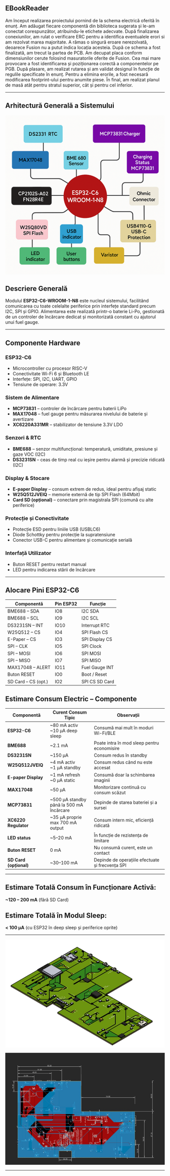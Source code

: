 ## EBookReader

Am început realizarea proiectului pornind de la schema electrică oferită în enunț. Am adăugat fiecare componentă din biblioteca sugerata și le-am conectat corespunzător, atribuindu-le etichete adecvate. După finalizarea conexiunilor, am rulat o verificare ERC pentru a identifica eventualele erori si am rezolvat marea majoritate. A rămas o singură eroare nerezolvată, deoarece Fusion nu a putut indica locația acesteia. După ce schema a fost finalizată, am trecut la partea de PCB. Am decupat placa conform dimensiunilor cerute folosind masuratorile oferite de Fusion. Cea mai mare provocare a fost identificarea și poziționarea corectă a componentelor pe PGB. După plasare, am realizat rutarea și am validat designul în funcție de regulile specificate în enunț. Pentru a elimina erorile, a fost necesară modificarea footprint-ului pentru anumite piese. În final, am realizat planul de masă atât pentru stratul superior, cât și pentru cel inferior.

---

## Arhitectură Generală a Sistemului

![Text alternativ](images/diagrama.png)

## Descriere Generală

Modulul **ESP32-C6-WROOM-1-N8** este nucleul sistemului, facilitând comunicarea cu toate celelalte periferice prin interfețe standard precum I2C, SPI și GPIO. Alimentarea este realizată printr-o baterie Li-Po, gestionată de un controler de încărcare dedicat și monitorizată constant cu ajutorul unui fuel gauge.

---

## Componente Hardware

###  ESP32-C6
- Microcontroller cu procesor RISC-V
- Conectivitate Wi-Fi 6 și Bluetooth LE
- Interfețe: SPI, I2C, UART, GPIO
- Tensiune de operare: 3.3V

###  Sistem de Alimentare
- **MCP73831** – controler de încărcare pentru baterii LiPo
- **MAX17048** – fuel gauge pentru măsurarea nivelului de baterie și avertizare
- **XC6220A331MR** – stabilizator de tensiune 3.3V LDO

###  Senzori & RTC
- **BME688** – senzor multifuncțional: temperatură, umiditate, presiune și gaze VOC (I2C)
- **DS3231SN** – ceas de timp real cu ieșire pentru alarmă și precizie ridicată (I2C)

###  Display & Stocare
- **E-paper Display** – consum extrem de redus, ideal pentru afișaj static
- **W25Q512JVEIQ** – memorie externă de tip SPI Flash (64Mbit)
- **Card SD (opțional)** – conectare prin magistrala SPI (comună cu alte periferice)

###  Protecție și Conectivitate
- Protecție ESD pentru liniile USB (USBLC6)
- Diode Schottky pentru protecție la supratensiune
- Conector USB-C pentru alimentare și comunicație serială

###  Interfață Utilizator
- Buton RESET pentru restart manual
- LED pentru indicarea stării de încărcare

---

##  Alocare Pini ESP32-C6

| Componentă           | Pin ESP32 | Funcție            |
|----------------------|-----------|--------------------|
| BME688 – SDA         | IO8       | I2C SDA            |
| BME688 – SCL         | IO9       | I2C SCL            |
| DS3231SN – INT       | IO10      | Interrupt RTC      |
| W25Q512 – CS         | IO4       | SPI Flash CS       |
| E-Paper – CS         | IO3       | SPI Display CS     |
| SPI – CLK            | IO5       | SPI Clock          |
| SPI – MOSI           | IO6       | SPI MOSI           |
| SPI – MISO           | IO7       | SPI MISO           |
| MAX17048 – ALERT     | IO11      | Fuel Gauge INT     |
| Buton RESET          | IO0       | Boot / Reset       |
| SD Card – CS (opt.)  | IO2       | SPI CS SD Card     |

## Estimare Consum Electric – Componente

| Componentă           | Curent Consum Tipic                        | Observații                                                   |
|----------------------|--------------------------------------------|--------------------------------------------------------------|
| **ESP32-C6**         | ~80 mA activ<br>~10 µA deep sleep          | Consumă mai mult în moduri Wi-Fi/BLE                         |
| **BME688**           | ~2.1 mA                                    | Poate intra în mod sleep pentru economisire                  |
| **DS3231SN**         | ~150 µA                                    | Consum redus în standby                                      |
| **W25Q512JVEIQ**     | ~4 mA activ<br>~1 µA standby                | Consum redus când nu este accesat                            |
| **E-paper Display**  | ~1 mA refresh<br>~0 µA static               | Consumă doar la schimbarea imaginii                          |
| **MAX17048**         | ~50 µA                                     | Monitorizare continuă cu consum scăzut                       |
| **MCP73831**         | ~500 µA standby<br>până la 500 mA încărcare| Depinde de starea bateriei și a sursei                       |
| **XC6220 Regulator** | ~35 µA proprie<br>max 700 mA output        | Consum intern mic, eficiență ridicată                        |
| **LED status**       | ~5–20 mA                                   | În funcție de rezistența de limitare                         |
| **Buton RESET**      | 0 mA                                       | Nu consumă curent, este un contact                           |
| **SD Card (opțional)** | ~30–100 mA                                | Depinde de operațiile efectuate și frecvența SPI             |

---

## Estimare Totală Consum în Funcționare Activă:
**~120 – 200 mA** (fără SD Card)

## Estimare Totală în Modul Sleep:
**< 100 µA** (cu ESP32 în deep sleep și periferice oprite)

---

![Text alternativ](images/3d.png)

![Text alternativ](images/pgb.png)

---

